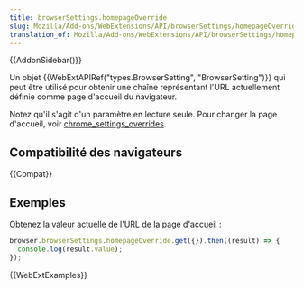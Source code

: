 ```yaml
---
title: browserSettings.homepageOverride
slug: Mozilla/Add-ons/WebExtensions/API/browserSettings/homepageOverride
translation_of: Mozilla/Add-ons/WebExtensions/API/browserSettings/homepageOverride
---
```


{{AddonSidebar()}}

Un objet {{WebExtAPIRef("types.BrowserSetting", "BrowserSetting")}} qui peut être utilisé pour obtenir une chaîne représentant l'URL actuellement définie comme page d'accueil du navigateur.

Notez qu'il s'agit d'un paramètre en lecture seule. Pour changer la page d'accueil, voir [chrome_settings_overrides](/fr/Add-ons/WebExtensions/manifest.json/chrome_settings_overrides).

## Compatibilité des navigateurs

{{Compat}}

## Exemples

Obtenez la valeur actuelle de l'URL de la page d'accueil :

```js
browser.browserSettings.homepageOverride.get({}).then((result) => {
  console.log(result.value);
});
```

{{WebExtExamples}}
